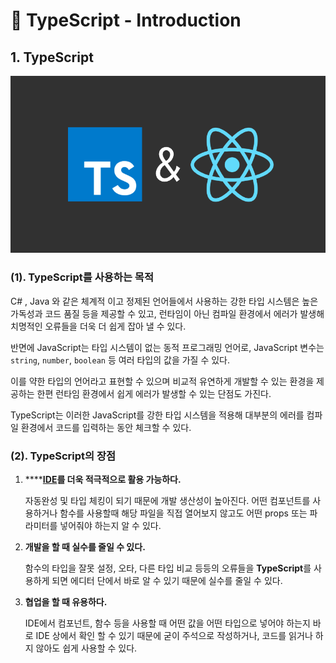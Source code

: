 # 📄 TypeScript - Introduction

## 1. TypeScript 

![](../.gitbook/assets/ts-and-react.png)

### \(1\). TypeScript를 사용하는 목적

C\# , Java 와 같은 체계적 이고 정제된 언어들에서 사용하는 강한 타입 시스템은 높은 가독성과 코드 품질 등을 제공할 수 있고, 런타임이 아닌 컴파일 환경에서 에러가 발생해 치명적인 오류들을 더욱 더 쉽게 잡아 낼 수 있다. 

반면에 JavaScript는 타입 시스템이 없는 동적 프로그래밍 언어로, JavaScript 변수는 `string`, `number`, `boolean` 등  여러 타입의 값을 가질 수 있다.   

이를 약한 타입의 언어라고 표현할 수 있으며 비교적 유연하게 개발할 수 있는 환경을 제공하는 한편 런타임 환경에서 쉽게 에러가 발생할 수 있는 단점도 가진다.

TypeScript는 이러한 JavaScript를 강한 타입 시스템을 적용해 대부분의 에러를 컴파일 환경에서 코드를 입력하는 동안 체크할 수 있다.

### \(2\). TypeScript의 장점

1. \*\*\*\*[**IDE**](https://www.redhat.com/ko/topics/middleware/what-is-ide)**를 더욱 적극적으로 활용 가능하다.**

   자동완성 및 타입 체킹이 되기 때문에 개발 생산성이 높아진다. 어떤 컴포넌트를 사용하거나 함수를 사용할때 해당 파일을 직접 열어보지 않고도 어떤 props 또는 파라미터를 넣어줘야 하는지 알 수 있다.

2. **개발을 할 때 실수를 줄일 수 있다.**

   함수의 타입을 잘못 설정, 오타, 다른 타입 비교 등등의 오류들을 **TypeScript**를 사용하게 되면 에디터 단에서 바로 알 수 있기 때문에 실수를 줄일 수 있다.

3. **협업을 할 때 유용하다.**

   IDE에서 컴포넌트, 함수 등을 사용할 때 어떤 값을 어떤 타입으로 넣어야 하는지 바로 IDE 상에서 확인 할 수 있기 때문에 굳이 주석으로 작성하거나, 코드를 읽거나 하지 않아도 쉽게 사용할 수 있다.





